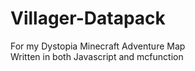 # Villager-Datapack
For my Dystopia Minecraft Adventure Map <br>
Written in both Javascript and mcfunction 
